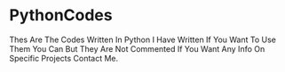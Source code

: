 # PythonCodes
Thes Are The Codes Written In Python I Have Written If You Want To Use Them You Can But They Are Not Commented If You Want Any Info On Specific Projects Contact Me.
